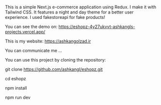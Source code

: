 This is a simple Next.js e-commerce application using Redux. I make it with Tailwind CSS. It features a night and day theme for a better user experience.
I used fakestoreapi for fake products!

You can see the demo on: https://eshopz-4y27ukvvt-ashkangls-projects.vercel.app/

This is my website: https://ashkangolzad.ir

You can communicate me ...

You can use this project by cloning the repository:

git clone https://github.com/ashkangl/eshopz.git

cd eshopz

npm install

npm run dev
